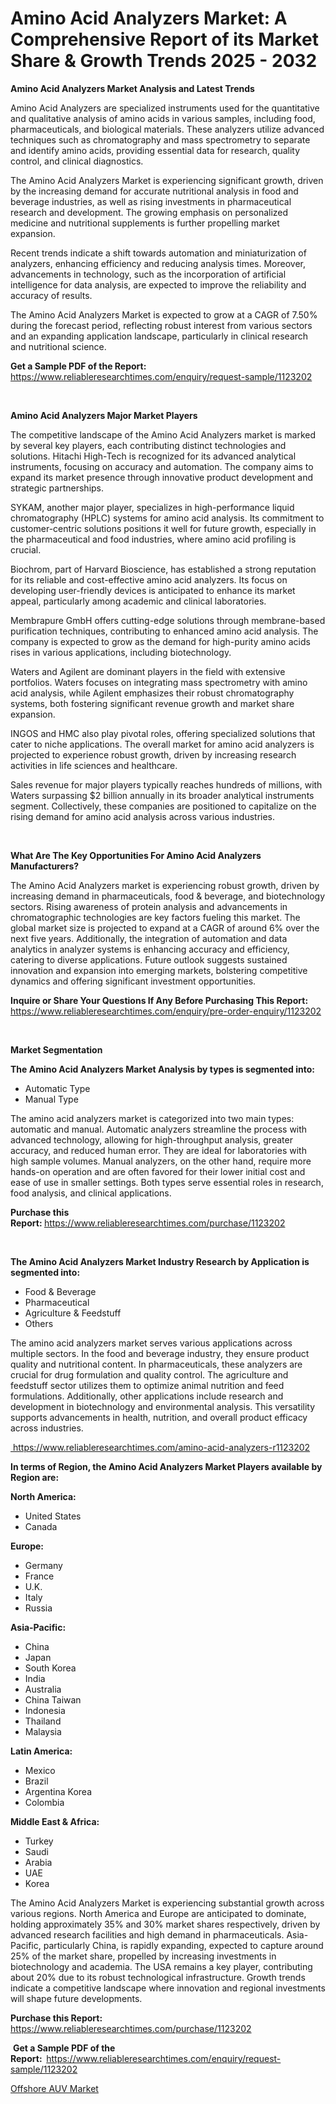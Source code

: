 <p><h1>Amino Acid Analyzers Market: A Comprehensive Report of its Market Share & Growth Trends 2025 - 2032</h1></p><p><strong>Amino Acid Analyzers Market Analysis and Latest Trends</strong></p>
<p><p>Amino Acid Analyzers are specialized instruments used for the quantitative and qualitative analysis of amino acids in various samples, including food, pharmaceuticals, and biological materials. These analyzers utilize advanced techniques such as chromatography and mass spectrometry to separate and identify amino acids, providing essential data for research, quality control, and clinical diagnostics.</p><p>The Amino Acid Analyzers Market is experiencing significant growth, driven by the increasing demand for accurate nutritional analysis in food and beverage industries, as well as rising investments in pharmaceutical research and development. The growing emphasis on personalized medicine and nutritional supplements is further propelling market expansion. </p><p>Recent trends indicate a shift towards automation and miniaturization of analyzers, enhancing efficiency and reducing analysis times. Moreover, advancements in technology, such as the incorporation of artificial intelligence for data analysis, are expected to improve the reliability and accuracy of results. </p><p>The Amino Acid Analyzers Market is expected to grow at a CAGR of 7.50% during the forecast period, reflecting robust interest from various sectors and an expanding application landscape, particularly in clinical research and nutritional science.</p></p>
<p><strong>Get a Sample PDF of the Report:&nbsp;</strong> <a href="https://www.reliableresearchtimes.com/enquiry/request-sample/1123202?utm_campaign=2513&utm_medium=2&utm_source=Github&utm_content=ia&utm_term=15022025&utm_id=amino-acid-analyzers">https://www.reliableresearchtimes.com/enquiry/request-sample/1123202</a></p>
<p>&nbsp;</p>
<p><strong>Amino Acid Analyzers Major Market Players</strong></p>
<p><p>The competitive landscape of the Amino Acid Analyzers market is marked by several key players, each contributing distinct technologies and solutions. Hitachi High-Tech is recognized for its advanced analytical instruments, focusing on accuracy and automation. The company aims to expand its market presence through innovative product development and strategic partnerships.</p><p>SYKAM, another major player, specializes in high-performance liquid chromatography (HPLC) systems for amino acid analysis. Its commitment to customer-centric solutions positions it well for future growth, especially in the pharmaceutical and food industries, where amino acid profiling is crucial.</p><p>Biochrom, part of Harvard Bioscience, has established a strong reputation for its reliable and cost-effective amino acid analyzers. Its focus on developing user-friendly devices is anticipated to enhance its market appeal, particularly among academic and clinical laboratories.</p><p>Membrapure GmbH offers cutting-edge solutions through membrane-based purification techniques, contributing to enhanced amino acid analysis. The company is expected to grow as the demand for high-purity amino acids rises in various applications, including biotechnology.</p><p>Waters and Agilent are dominant players in the field with extensive portfolios. Waters focuses on integrating mass spectrometry with amino acid analysis, while Agilent emphasizes their robust chromatography systems, both fostering significant revenue growth and market share expansion.</p><p>INGOS and HMC also play pivotal roles, offering specialized solutions that cater to niche applications. The overall market for amino acid analyzers is projected to experience robust growth, driven by increasing research activities in life sciences and healthcare.</p><p>Sales revenue for major players typically reaches hundreds of millions, with Waters surpassing $2 billion annually in its broader analytical instruments segment. Collectively, these companies are positioned to capitalize on the rising demand for amino acid analysis across various industries.</p></p>
<p>&nbsp;</p>
<p><strong>What Are The Key Opportunities For Amino Acid Analyzers Manufacturers?</strong></p>
<p><p>The Amino Acid Analyzers market is experiencing robust growth, driven by increasing demand in pharmaceuticals, food & beverage, and biotechnology sectors. Rising awareness of protein analysis and advancements in chromatographic technologies are key factors fueling this market. The global market size is projected to expand at a CAGR of around 6% over the next five years. Additionally, the integration of automation and data analytics in analyzer systems is enhancing accuracy and efficiency, catering to diverse applications. Future outlook suggests sustained innovation and expansion into emerging markets, bolstering competitive dynamics and offering significant investment opportunities.</p></p>
<p><strong>Inquire or Share Your Questions If Any Before Purchasing This Report:</strong> <a href="https://www.reliableresearchtimes.com/enquiry/pre-order-enquiry/1123202?utm_campaign=2513&utm_medium=2&utm_source=Github&utm_content=ia&utm_term=15022025&utm_id=amino-acid-analyzers">https://www.reliableresearchtimes.com/enquiry/pre-order-enquiry/1123202</a></p>
<p>&nbsp;</p>
<p><strong>Market Segmentation</strong></p>
<p><strong>The Amino Acid Analyzers Market Analysis by types is segmented into:</strong></p>
<p><ul><li>Automatic Type</li><li>Manual Type</li></ul></p>
<p><p>The amino acid analyzers market is categorized into two main types: automatic and manual. Automatic analyzers streamline the process with advanced technology, allowing for high-throughput analysis, greater accuracy, and reduced human error. They are ideal for laboratories with high sample volumes. Manual analyzers, on the other hand, require more hands-on operation and are often favored for their lower initial cost and ease of use in smaller settings. Both types serve essential roles in research, food analysis, and clinical applications.</p></p>
<p><strong>Purchase this Report:&nbsp;</strong><a href="https://www.reliableresearchtimes.com/purchase/1123202?utm_campaign=2513&utm_medium=2&utm_source=Github&utm_content=ia&utm_term=15022025&utm_id=amino-acid-analyzers">https://www.reliableresearchtimes.com/purchase/1123202</a></p>
<p>&nbsp;</p>
<p><strong>The Amino Acid Analyzers Market Industry Research by Application is segmented into:</strong></p>
<p><ul><li>Food & Beverage</li><li>Pharmaceutical</li><li>Agriculture & Feedstuff</li><li>Others</li></ul></p>
<p><p>The amino acid analyzers market serves various applications across multiple sectors. In the food and beverage industry, they ensure product quality and nutritional content. In pharmaceuticals, these analyzers are crucial for drug formulation and quality control. The agriculture and feedstuff sector utilizes them to optimize animal nutrition and feed formulations. Additionally, other applications include research and development in biotechnology and environmental analysis. This versatility supports advancements in health, nutrition, and overall product efficacy across industries.</p></p>
<p><a href="https://www.reliableresearchtimes.com/amino-acid-analyzers-r1123202?utm_campaign=2513&utm_medium=2&utm_source=Github&utm_content=ia&utm_term=15022025&utm_id=amino-acid-analyzers">&nbsp;https://www.reliableresearchtimes.com/amino-acid-analyzers-r1123202</a></p>
<p><strong>In terms of Region, the Amino Acid Analyzers Market Players available by Region are:</strong></p>
<p>
    <p> <strong> North America: </strong>
        <ul>
            <li>United States</li>
            <li>Canada</li>
        </ul>
        </p> 
    <p> <strong> Europe: </strong>
        <ul>
            <li>Germany</li>
            <li>France</li>
            <li>U.K.</li>
            <li>Italy</li>
            <li>Russia</li>
        </ul>
        </p> 
    <p> <strong> Asia-Pacific: </strong>
        <ul>
            <li>China</li>
            <li>Japan</li>
            <li>South Korea</li>
            <li>India</li>
            <li>Australia</li>
            <li>China Taiwan</li>
            <li>Indonesia</li>
            <li>Thailand</li>
            <li>Malaysia</li>
        </ul>
        </p> 
    <p> <strong> Latin America: </strong>
        <ul>
            <li>Mexico</li>
            <li>Brazil</li>
            <li>Argentina Korea</li>
            <li>Colombia</li>
        </ul>
        </p> 
    <p> <strong> Middle East & Africa: </strong>
        <ul>
            <li>Turkey</li>
            <li>Saudi</li>
            <li>Arabia</li>
            <li>UAE</li>
            <li>Korea</li>
        </ul>
    </p>
    </p>
<p><p>The Amino Acid Analyzers Market is experiencing substantial growth across various regions. North America and Europe are anticipated to dominate, holding approximately 35% and 30% market shares respectively, driven by advanced research facilities and high demand in pharmaceuticals. Asia-Pacific, particularly China, is rapidly expanding, expected to capture around 25% of the market share, propelled by increasing investments in biotechnology and academia. The USA remains a key player, contributing about 20% due to its robust technological infrastructure. Growth trends indicate a competitive landscape where innovation and regional investments will shape future developments.</p></p>
<p><strong>Purchase this Report: </strong><a href="https://www.reliableresearchtimes.com/purchase/1123202?utm_campaign=2513&utm_medium=2&utm_source=Github&utm_content=ia&utm_term=15022025&utm_id=amino-acid-analyzers">https://www.reliableresearchtimes.com/purchase/1123202</a></p>
<p>&nbsp;<strong>Get a Sample PDF of the Report:&nbsp;&nbsp;</strong><a href="https://www.reliableresearchtimes.com/enquiry/request-sample/1123202?utm_campaign=2513&utm_medium=2&utm_source=Github&utm_content=ia&utm_term=15022025&utm_id=amino-acid-analyzers">https://www.reliableresearchtimes.com/enquiry/request-sample/1123202</a></p>
<p><strong></strong></p>
<p><p><a href="https://github.com/ramraomeyie/Market-Research-Report-List-1/blob/main/offshore-auv-market.md?utm_campaign=2513&utm_medium=2&utm_source=Github&utm_content=ia&utm_term=15022025&utm_id=amino-acid-analyzers">Offshore AUV Market</a></p></p>